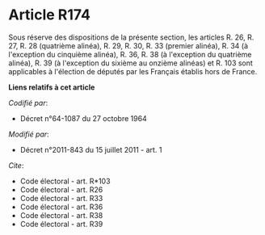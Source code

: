# Article R174

Sous réserve des dispositions de la présente section, les articles R. 26, R. 27, R. 28 (quatrième alinéa), R. 29, R. 30, R.
33 (premier alinéa), R. 34 (à l'exception du cinquième alinéa), R. 36, R. 38 (à l'exception du quatrième alinéa), R. 39 (à
l'exception du sixième au onzième alinéas) et R. 103 sont applicables à l'élection de députés par les Français établis hors
de France.

**Liens relatifs à cet article**

_Codifié par_:

  - Décret n°64-1087 du 27 octobre 1964

_Modifié par_:

  - Décret n°2011-843 du 15 juillet 2011 - art. 1

_Cite_:

  - Code électoral - art. R*103
  - Code électoral - art. R26
  - Code électoral - art. R33
  - Code électoral - art. R36
  - Code électoral - art. R38
  - Code électoral - art. R39
